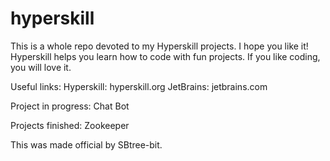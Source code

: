 # hyperskill
This is a whole repo devoted to my Hyperskill projects. I hope you like it!
Hyperskill helps you learn how to code with fun projects.
If you like coding, you will love it.

Useful links:
Hyperskill: hyperskill.org
JetBrains: jetbrains.com

Project in progress: Chat Bot

Projects finished: Zookeeper


This was made official by SBtree-bit.
